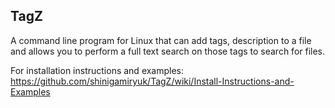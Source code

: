 TagZ
-------------

A command line program for Linux that can add tags, description to a file and 
allows you to perform a full text search on those tags to search for files.

For installation instructions and examples: https://github.com/shinigamiryuk/TagZ/wiki/Install-Instructions-and-Examples
